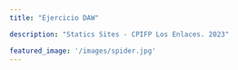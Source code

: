 ```yaml
---
title: "Ejercicio DAW"

description: "Statics Sites - CPIFP Los Enlaces. 2023"

featured_image: '/images/spider.jpg'
---
```



